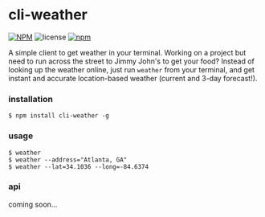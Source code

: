 # cli-weather

[![NPM](https://nodei.co/npm/cli-weather.png?compact=true)](https://nodei.co/npm/cli-weather/)
![license](https://img.shields.io/badge/license-MIT-blue.svg)
[![npm](https://img.shields.io/npm/v/npm.svg)]()


A simple client to get weather in your terminal. Working on a project but need to run across the street to Jimmy John's
to get your food? Instead of looking up the weather online, just run `weather` from your terminal, and get instant and
accurate location-based weather (current and 3-day forecast!).

### installation

`$ npm install cli-weather -g`

### usage

`$ weather`  
`$ weather --address="Atlanta, GA"`  
`$ weather --lat=34.1036 --long=-84.6374`  

### api

coming soon...